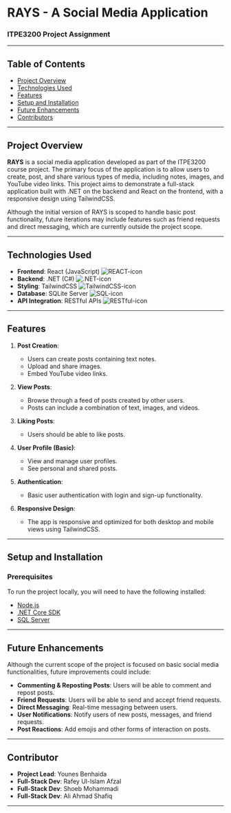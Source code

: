 # RAYS - A Social Media Application
### ITPE3200 Project Assignment
---
## Table of Contents
- [Project Overview](#project-overview)
- [Technologies Used](#technologies-used)
- [Features](#features)
- [Setup and Installation](#setup-and-installation)
- [Future Enhancements](#future-enhancements)
- [Contributors](#contributors)

---

## Project Overview

**RAYS** is a social media application developed as part of the ITPE3200 course project. The primary focus of the application is to allow users to create, post, and share various types of media, including notes, images, and YouTube video links. This project aims to demonstrate a full-stack application built with .NET on the backend and React on the frontend, with a responsive design using TailwindCSS.

Although the initial version of RAYS is scoped to handle basic post functionality, future iterations may include features such as friend requests and direct messaging, which are currently outside the project scope.

---

## Technologies Used

- **Frontend**: React (JavaScript) ![REACT-icon](https://www.google.com/url?sa=i&url=https%3A%2F%2Fwww.pngwing.com%2Fen%2Fsearch%3Fq%3Dreact&psig=AOvVaw0xga0yKnv7U3CCPHavh5KO&ust=1726134800240000&source=images&cd=vfe&opi=89978449&ved=0CBQQjRxqFwoTCPiT5q_PuogDFQAAAAAdAAAAABAE)
- **Backend**: .NET (C#) ![.NET-icon](https://www.google.com/url?sa=i&url=https%3A%2F%2Fwww.pngegg.com%2Fen%2Fsearch%3Fq%3Dnet%2BFramework&psig=AOvVaw1b_rnVE4ReLVK_laZbb67G&ust=1726134895700000&source=images&cd=vfe&opi=89978449&ved=0CBQQjRxqFwoTCJD6ru3PuogDFQAAAAAdAAAAABAE)
- **Styling**: TailwindCSS ![TailwindCSS-icon](https://www.google.com/url?sa=i&url=https%3A%2F%2Fwww.pngwing.com%2Fen%2Ffree-png-aygwc&psig=AOvVaw2kImhnmxScQM5MeZlKQm6r&ust=1726135020937000&source=images&cd=vfe&opi=89978449&ved=0CBQQjRxqFwoTCKj2_JjQuogDFQAAAAAdAAAAABAE)
- **Database**: SQLite Server ![SQL-icon](https://www.google.com/url?sa=i&url=https%3A%2F%2Fwww.pngegg.com%2Fen%2Fsearch%3Fq%3Dsqlite&psig=AOvVaw3iyKPJNIrdP9qaYXz-OXmz&ust=1726135084253000&source=images&cd=vfe&opi=89978449&ved=0CBQQjRxqFwoTCKiP5bnQuogDFQAAAAAdAAAAABAE)
- **API Integration**: RESTful APIs ![RESTful-icon](https://www.google.com/url?sa=i&url=https%3A%2F%2Fkeenethics.com%2Ftech-api-integration-rest&psig=AOvVaw0JOqUnmpC0pWweSu4MGsjw&ust=1726135118125000&source=images&cd=vfe&opi=89978449&ved=0CBQQjRxqFwoTCLjRs8vQuogDFQAAAAAdAAAAABAE)
---

## Features

1. **Post Creation**:
   - Users can create posts containing text notes.
   - Upload and share images.
   - Embed YouTube video links.

2. **View Posts**:
   - Browse through a feed of posts created by other users.
   - Posts can include a combination of text, images, and videos.

3. **Liking Posts**:
   - Users should be able to like posts.

4. **User Profile (Basic)**:
   - View and manage user profiles.
   - See personal and shared posts.

5. **Authentication**:
   - Basic user authentication with login and sign-up functionality.

6. **Responsive Design**:
   - The app is responsive and optimized for both desktop and mobile views using TailwindCSS.

---

## Setup and Installation

### Prerequisites

To run the project locally, you will need to have the following installed:

- [Node.js](https://nodejs.org/)
- [.NET Core SDK](https://dotnet.microsoft.com/download)
- [SQL Server](https://www.microsoft.com/en-us/sql-server/sql-server-downloads)

---
## Future Enhancements
Although the current scope of the project is focused on basic social media functionalities, future improvements could include:

- **Commenting & Reposting Posts**: Users will be able to comment and repost posts.
- **Friend Requests**: Users will be able to send and accept friend requests.
- **Direct Messaging**: Real-time messaging between users.
- **User Notifications**: Notify users of new posts, messages, and friend requests.
- **Post Reactions**: Add emojis and other forms of interaction on posts.

---
## Contributor

- **Project Lead**: Younes Benhaida
- **Full-Stack Dev**: Rafey Ul-Islam Afzal
- **Full-Stack Dev**: Shoeb Mohammadi
- **Full-Stack Dev**: Ali Ahmad Shafiq

---


